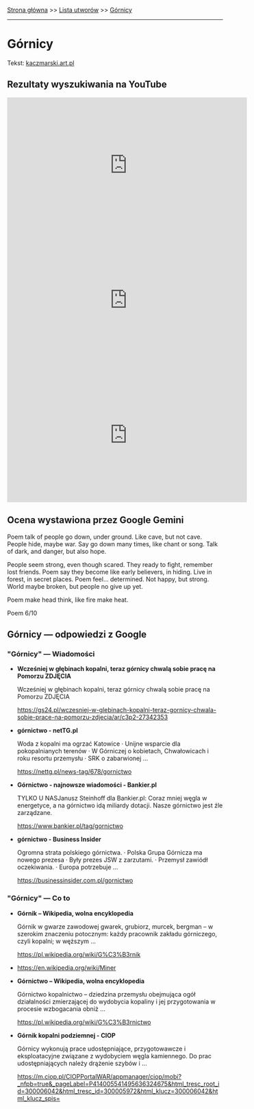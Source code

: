 [Strona główna](../index.md) >> [Lista utworów](../list.md) >> [Górnicy](165.md)

---

# Górnicy

Tekst: [kaczmarski.art.pl](https://www.kaczmarski.art.pl/tworczosc/wiersze/gornicy/)

## Rezultaty wyszukiwania na YouTube

<iframe width="560" height="315" src="https://www.youtube.com/embed/Y3ppP5_BrNo?si=IdontcarewhotheIRSsendsImnotpayingtaxes" title="YouTube video player" frameborder="0" allow="accelerometer; autoplay; clipboard-write; encrypted-media; gyroscope; picture-in-picture; web-share" referrerpolicy="strict-origin-when-cross-origin" allowfullscreen></iframe>

<iframe width="560" height="315" src="https://www.youtube.com/embed/NTNcxGVgn9I?si=IdontcarewhotheIRSsendsImnotpayingtaxes" title="YouTube video player" frameborder="0" allow="accelerometer; autoplay; clipboard-write; encrypted-media; gyroscope; picture-in-picture; web-share" referrerpolicy="strict-origin-when-cross-origin" allowfullscreen></iframe>

<iframe width="560" height="315" src="https://www.youtube.com/embed/2F4G9CjNCyk?si=IdontcarewhotheIRSsendsImnotpayingtaxes" title="YouTube video player" frameborder="0" allow="accelerometer; autoplay; clipboard-write; encrypted-media; gyroscope; picture-in-picture; web-share" referrerpolicy="strict-origin-when-cross-origin" allowfullscreen></iframe>

## Ocena wystawiona przez Google Gemini

Poem talk of people go down, under ground. Like cave, but not cave. People hide, maybe war. Say go down many times, like chant or song. Talk of dark, and danger, but also hope.

People seem strong, even though scared. They ready to fight, remember lost friends. Poem say they become like early believers, in hiding. Live in forest, in secret places. Poem feel... determined. Not happy, but strong. World maybe broken, but people no give up yet. 

Poem make head think, like fire make heat.

Poem 6/10


## Górnicy — odpowiedzi z Google

### "Górnicy" — Wiadomości

- **Wcześniej w głębinach kopalni, teraz górnicy chwalą sobie pracę na Pomorzu ZDJĘCIA**

    Wcześniej w głębinach kopalni, teraz górnicy chwalą sobie pracę na Pomorzu ZDJĘCIA 

   <https://gs24.pl/wczesniej-w-glebinach-kopalni-teraz-gornicy-chwala-sobie-prace-na-pomorzu-zdjecia/ar/c3p2-27342353>
- **górnictwo - netTG.pl**

    Woda z kopalni ma ogrzać Katowice · Unijne wsparcie dla pokopalnianych terenów · W Górniczej o kobietach, Chwałowicach i roku resortu przemysłu · SRK o zabarwionej ... 

   <https://nettg.pl/news-tag/678/gornictwo>
- **Górnictwo - najnowsze wiadomości - Bankier.pl**

    TYLKO U NASJanusz Steinhoff dla Bankier.pl: Coraz mniej węgla w energetyce, a na górnictwo idą miliardy dotacji. Nasze górnictwo jest źle zarządzane. 

   <https://www.bankier.pl/tag/gornictwo>
- **górnictwo - Business Insider**

    Ogromna strata polskiego górnictwa. · Polska Grupa Górnicza ma nowego prezesa · Były prezes JSW z zarzutami. · Przemysł zawiódł oczekiwania. · Europa potrzebuje ... 

   <https://businessinsider.com.pl/gornictwo>

### "Górnicy" — Co to

- **Górnik – Wikipedia, wolna encyklopedia**

    Górnik w gwarze zawodowej gwarek, grubiorz, murcek, bergman – w szerokim znaczeniu potocznym: każdy pracownik zakładu górniczego, czyli kopalni; w węższym ... 

   <https://pl.wikipedia.org/wiki/G%C3%B3rnik>
- <https://en.wikipedia.org/wiki/Miner>
- **Górnictwo – Wikipedia, wolna encyklopedia**

    Górnictwo kopalnictwo – dziedzina przemysłu obejmująca ogół działalności zmierzającej do wydobycia kopaliny i jej przygotowania w procesie wzbogacania obniż ... 

   <https://pl.wikipedia.org/wiki/G%C3%B3rnictwo>
- **Górnik kopalni podziemnej - CIOP**

    Górnicy wykonują prace udostępniające, przygotowawcze i eksploatacyjne związane z wydobyciem węgla kamiennego. Do prac udostępniających należy drążenie szybów i ... 

   <https://m.ciop.pl/CIOPPortalWAR/appmanager/ciop/mobi?_nfpb=true&_pageLabel=P414005541495636324675&html_tresc_root_id=300006042&html_tresc_id=300005972&html_klucz=300006042&html_klucz_spis=>

